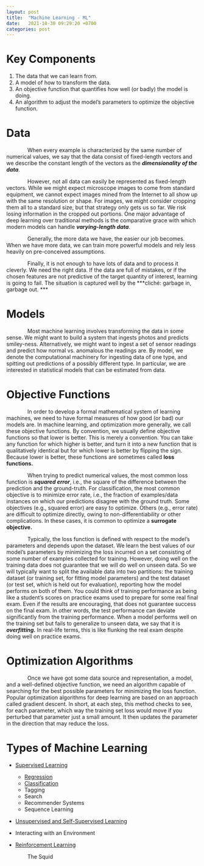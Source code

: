 ```yaml
---
layout: post
title:  "Machine Learning - ML"
date:   2021-10-30 09:29:20 +0700
categories: post
---
```


# Key Components

   1. The data that we can learn from.
   2. A model of how to transform the data.
   3. An objective function that quantifies how well (or badly) the model is doing.
   4. An algorithm to adjust the model’s parameters to optimize the objective function.

# Data

&nbsp;&nbsp;&nbsp;&nbsp;&nbsp;&nbsp;&nbsp;&nbsp;&nbsp;&nbsp;&nbsp;&nbsp;&nbsp;
 When every example is characterized by the same number of numerical values, we say that 
 the data consist of fixed-length vectors and we describe the constant length of the vectors as the ***dimensionality of the data***. 

&nbsp;&nbsp;&nbsp;&nbsp;&nbsp;&nbsp;&nbsp;&nbsp;&nbsp;&nbsp;&nbsp;&nbsp;&nbsp;
 However, not all data can easily be represented as fixed-length vectors. While we might expect microscope images to come from standard 
 equipment, we cannot expect images mined from the Internet to all show up with the same resolution or shape. For images, we might consider 
 cropping them all to a standard size, but that strategy only gets us so far. We risk losing information in the cropped out portions.
 One major advantage of deep learning over traditional methods is the comparative grace with which modern models can handle ***varying-length data***.

&nbsp;&nbsp;&nbsp;&nbsp;&nbsp;&nbsp;&nbsp;&nbsp;&nbsp;&nbsp;&nbsp;&nbsp;&nbsp;
 Generally, the more data we have, the easier our job becomes. When we have more data, we can train more powerful models and
 rely less heavily on pre-conceived assumptions.
  
&nbsp;&nbsp;&nbsp;&nbsp;&nbsp;&nbsp;&nbsp;&nbsp;&nbsp;&nbsp;&nbsp;&nbsp;&nbsp;
 Finally, it is not enough to have lots of data and to process it cleverly. We need the right data. If the data are full of mistakes, 
 or if the chosen features are not predictive of the target quantity of interest, learning is going to fail. 
 The situation is captured well by the ***cliché: garbage in, garbage out. ***

# Models

&nbsp;&nbsp;&nbsp;&nbsp;&nbsp;&nbsp;&nbsp;&nbsp;&nbsp;&nbsp;&nbsp;&nbsp;&nbsp;
 Most machine learning involves transforming the data in some sense. We might want to build a system that ingests photos and predicts smiley-ness. 
 Alternatively, we might want to ingest a set of sensor readings and predict how normal vs. anomalous the readings are. By model, we denote the 
 computational machinery for ingesting data of one type, and spitting out predictions of a possibly different type. In particular, we are 
 interested in statistical models that can be estimated from data. 

# Objective Functions

&nbsp;&nbsp;&nbsp;&nbsp;&nbsp;&nbsp;&nbsp;&nbsp;&nbsp;&nbsp;&nbsp;&nbsp;&nbsp;
  In order to develop a formal mathematical system of learning machines, we need to have formal measures of how good (or bad) our models are. 
  In machine learning, and optimization more generally, we call these objective functions. By convention, we usually define objective functions 
  so that lower is better. This is merely a convention. You can take any function for which higher is better, and turn it into a new function 
  that is qualitatively identical but for which lower is better by flipping the sign. Because lower is better, these functions are sometimes 
  called **loss functions.**

&nbsp;&nbsp;&nbsp;&nbsp;&nbsp;&nbsp;&nbsp;&nbsp;&nbsp;&nbsp;&nbsp;&nbsp;&nbsp;
  When trying to predict numerical values, the most common loss function is ***squared error***, i.e., the square of the difference between 
  the prediction and the ground-truth. For classification, the most common objective is to minimize error rate, i.e., the fraction of
  examples/data instances on which our predictions disagree with the ground truth. Some objectives (e.g., squared error) are easy to optimize. 
  Others (e.g., error rate) are difficult to optimize directly, owing to non-differentiability or other complications. In these cases,
  it is common to optimize a **surrogate objective.**
  
 &nbsp;&nbsp;&nbsp;&nbsp;&nbsp;&nbsp;&nbsp;&nbsp;&nbsp;&nbsp;&nbsp;&nbsp;&nbsp;
 Typically, the loss function is defined with respect to the model’s parameters and depends upon the dataset. We learn the best 
 values of our model’s parameters by minimizing the loss incurred on a set consisting of some number of examples collected for training.
 However, doing well on the training data does not guarantee that we will do well on unseen data. So we will typically want to split the 
 available data into two partitions: the training dataset (or training set, for fitting model parameters) and the test dataset 
 (or test set, which is held out for evaluation), reporting how the model performs on both of them. You could think of training 
 performance as being like a student’s scores on practice exams used to prepare for some real final exam. Even if the results are 
 encouraging, that does not guarantee success on the final exam. In other words, the test performance can deviate significantly from 
 the training performance. When a model performs well on the training set but fails to generalize to unseen data, we say that it is ***overfitting.***
 In real-life terms, this is like flunking the real exam despite doing well on practice exams.
  
# Optimization Algorithms

 &nbsp;&nbsp;&nbsp;&nbsp;&nbsp;&nbsp;&nbsp;&nbsp;&nbsp;&nbsp;&nbsp;&nbsp;&nbsp;
 Once we have got some data source and representation, a model, and a well-defined objective function, we need an algorithm capable of searching for the best possible parameters for minimizing the loss function. Popular optimization algorithms for deep learning are based on an approach called gradient descent. In short, at each step, this method checks to see, for each parameter, which way the training set loss would move if you perturbed that parameter just a small amount. It then updates the parameter in the direction that may reduce the loss.

# Types of Machine Learning

 - [Supervised Learning](https://nikolaandro.github.io/supervised-learning/) 
    - [Regression](https://nikolaandro.github.io/regression/)
    - [Classification](https://nikolaandro.github.io/classification/)
    - Tagging
    - Search
    - Recommender Systems
    - Sequence Learning
   
 - [Unsupervised and Self-Supervised Learning](https://nikolaandro.github.io/unsupervised-and-self-supervised/)
 - Interacting with an Environment
 - [Reinforcement Learning](https://nikolaandro.github.io/reinforcement-learning/)

 &nbsp;&nbsp;&nbsp;&nbsp;&nbsp;&nbsp;&nbsp;&nbsp;&nbsp;&nbsp;&nbsp;&nbsp;&nbsp;
 The Squid
